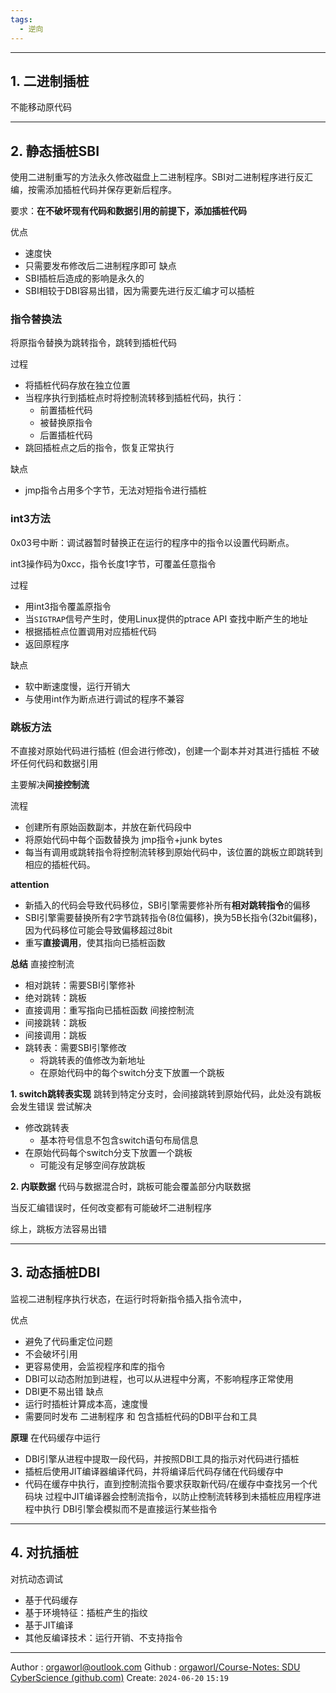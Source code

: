 ```yaml
---
tags:
  - 逆向
---
```

---
## 1. 二进制插桩

不能移动原代码


---
## 2. 静态插桩SBI
使用二进制重写的方法永久修改磁盘上二进制程序。SBI对二进制程序进行反汇编，按需添加插桩代码并保存更新后程序。

要求：**在不破坏现有代码和数据引用的前提下，添加插桩代码**

优点
- 速度快
- 只需要发布修改后二进制程序即可
缺点
- SBI插桩后造成的影响是永久的
- SBI相较于DBI容易出错，因为需要先进行反汇编才可以插桩

### 指令替换法
将原指令替换为跳转指令，跳转到插桩代码

过程
- 将插桩代码存放在独立位置
- 当程序执行到插桩点时将控制流转移到插桩代码，执行：
	- 前置插桩代码
	- 被替换原指令
	- 后置插桩代码
- 跳回插桩点之后的指令，恢复正常执行

缺点
- jmp指令占用多个字节，无法对短指令进行插桩


### int3方法
0x03号中断：调试器暂时替换正在运行的程序中的指令以设置代码断点。

int3操作码为0xcc，指令长度1字节，可覆盖任意指令

过程
- 用int3指令覆盖原指令
- 当`SIGTRAP`信号产生时，使用Linux提供的ptrace API 查找中断产生的地址
- 根据插桩点位置调用对应插桩代码
- 返回原程序



缺点
- 软中断速度慢，运行开销大
- 与使用int作为断点进行调试的程序不兼容
### 跳板方法
不直接对原始代码进行插桩 (但会进行修改)，创建一个副本并对其进行插桩
不破坏任何代码和数据引用

主要解决**间接控制流**

流程
- 创建所有原始函数副本，并放在新代码段中
- 将原始代码中每个函数替换为 jmp指令+junk bytes
- 每当有调用或跳转指令将控制流转移到原始代码中，该位置的跳板立即跳转到相应的插桩代码。

**attention**
- 新插入的代码会导致代码移位，SBI引擎需要修补所有**相对跳转指令**的偏移
- SBI引擎需要替换所有2字节跳转指令(8位偏移)，换为5B长指令(32bit偏移)，因为代码移位可能会导致偏移超过8bit
- 重写**直接调用**，使其指向已插桩函数

**总结**
直接控制流
- 相对跳转：需要SBI引擎修补
- 绝对跳转：跳板
- 直接调用：重写指向已插桩函数
间接控制流
- 间接跳转：跳板
- 间接调用：跳板
- 跳转表：需要SBI引擎修改
	- 将跳转表的值修改为新地址
	- 在原始代码中的每个switch分支下放置一个跳板



**1. switch跳转表实现**
跳转到特定分支时，会间接跳转到原始代码，此处没有跳板会发生错误
尝试解决
- 修改跳转表
	- 基本符号信息不包含switch语句布局信息
- 在原始代码每个switch分支下放置一个跳板
	- 可能没有足够空间存放跳板

**2. 内联数据**
代码与数据混合时，跳板可能会覆盖部分内联数据

当反汇编错误时，任何改变都有可能破坏二进制程序

综上，跳板方法容易出错


---
## 3. 动态插桩DBI

监视二进制程序执行状态，在运行时将新指令插入指令流中，

优点
- 避免了代码重定位问题
- 不会破坏引用
- 更容易使用，会监视程序和库的指令
- DBI可以动态附加到进程，也可以从进程中分离，不影响程序正常使用
- DBI更不易出错
缺点
- 运行时插桩计算成本高，速度慢
- 需要同时发布 二进制程序 和 包含插桩代码的DBI平台和工具

**原理**
在代码缓存中运行
- DBI引擎从进程中提取一段代码，并按照DBI工具的指示对代码进行插桩
- 插桩后使用JIT编译器编译代码，并将编译后代码存储在代码缓存中
- 代码在缓存中执行，直到控制流指令要求获取新代码/在缓存中查找另一个代码块
过程中JIT编译器会控制流指令，以防止控制流转移到未插桩应用程序进程中执行
DBI引擎会模拟而不是直接运行某些指令


---

## 4. 对抗插桩


对抗动态调试
- 基于代码缓存
- 基于环境特征：插桩产生的指纹
- 基于JIT编译
- 其他反编译技术：运行开销、不支持指令










---
Author : orgaworl@outlook.com
Github : [orgaworl/Course-Notes: SDU CyberScience (github.com)](https://github.com/orgaworl/Course-Notes)
Create: `2024-06-20` `15:19`
